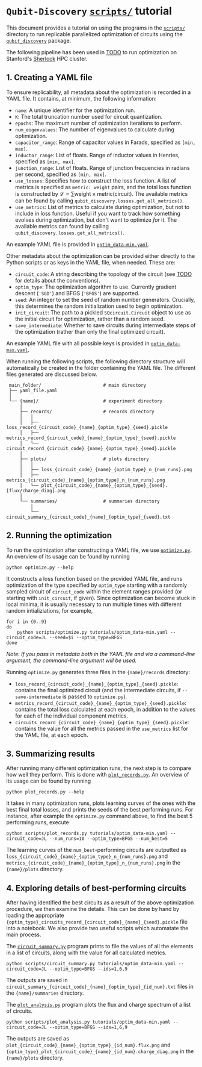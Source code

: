 # `Qubit-Discovery` [`scripts/`](../scripts/) tutorial

This document provides a tutorial on using the programs in the [`scripts/`](../scripts/) directory to run replicable parallelized optimization of circuits using the [`qubit_discovery`](../qubit_discovery) package.

The following pipeline has been used in [TODO]() to run optimization on Stanford's [Sherlock](https://www.sherlock.stanford.edu/) HPC cluster.

## 1. Creating a YAML file

To ensure replicability, all metadata about the optimization is recorded in a YAML file. It contains, at minimum, the following information:
- `name`: A unique identifier for the optimization run.
- `K`: The total truncation number used for circuit quantization.
- `epochs`: The maximum number of optimization iterations to perform.
- `num_eigenvalues`: The number of eigenvalues to calculate during optimization.
- `capacitor_range`: Range of capacitor values in Farads, specified as `[min, max]`.
- `inductor_range`: List of floats. Range of inductor values in Henries, specified as `[min, max]`.
- `junction_range`: List of floats. Range of junction frequencies in radians per second, specified as `[min, max]`.
- `use_losses`: Specifies how to construct the loss function. A list of metrics is specified as `metric: weight` pairs, and the total loss function is constructed by $\mathcal{L} = \sum \text{weight} \times \text{metric}(\text{circuit})$. The available metrics can be found by calling `qubit_discovery.losses.get_all_metrics()`. 
- `use_metrics`: List of metrics to calculate during optimization, but not to include in loss function. Useful if you want to track how something evolves during optimization, but don't want to optimize _for_ it. The available metrics can found by calling `qubit_discovery.losses.get_all_metrics()`.

An example YAML file is provided in [`optim_data-min.yaml`](optim_data-min.yaml). 

Other metadata about the optimization can be provided either directly to the Python scripts or as keys in the YAML file, when needed. These are:
- `circuit_code`: A string describing the topology of the circuit (see [TODO]() for details about the conventions).
- `optim_type`: The optimization algorithm to use. Currently gradient descent (`'SGD'`) and BFGS (`'BFGS'`) are supported.
- `seed`: An integer to set the seed of random number generators. Crucially, this determines the random initialization used to begin optimization.
- `init_circuit`: The path to a pickled `SQcircuit.Circuit` object to use as the initial circuit for optimization, rather than a random seed.
- `save_intermediate`: Whether to save circuits during intermediate steps of the optimization (rather than only the final optimized circuit).

An example YAML file with all possible keys is provided in [`optim_data-max.yaml`](optim_data-max.yaml).

When running the following scripts, the following directory structure will automatically be created in the folder containing the YAML file. The different files generated are discussed below.
```
 main_folder/                       # main directory
 ├── yaml_file.yaml
 │
 └── {name}/                        # experiment directory
     │
     ├── records/                   # records directory
     │   │
     │   ├── loss_record_{circuit_code}_{name}_{optim_type}_{seed}.pickle
     │   ├── metrics_record_{circuit_code}_{name}_{optim_type}_{seed}.pickle
     │   └── circuit_record_{circuit_code}_{name}_{optim_type}_{seed}.pickle
     │
     ├── plots/                     # plots directory
     │   │
     │   ├── loss_{circuit_code}_{name}_{optim_type}_n_{num_runs}.png
     │   ├── metrics_{circuit_code}_{name}_{optim_type}_n_{num_runs}.png
     |   └── plot_{circuit_code}_{name}_{optim_type}_{seed}.[flux/charge_diag].png
     │
     └── summaries/                 # summaries directory
         │
         └── circuit_summary_{circuit_code}_{name}_{optim_type}_{seed}.txt

```

## 2. Running the optimization

To run the optimization after constructing a YAML file, we use [`optimize.py`](../scripts/optimize.py). An overview of its usage can be found by running
```
python optimize.py --help
```

It constructs a loss function based on the provided YAML file, and runs optimization of the type specified by `optim_type` starting with a randomly sampled circuit of `circuit_code` within the element ranges provided (or starting with `init_circuit`, if given). Since optimization can become stuck in local minima, it is usually necessary to run multiple times with different random intializiations, for example,
```
for i in {0..9}
do
    python scripts/optimize.py tutorials/optim_data-min.yaml --circuit_code=JL --seed=$i --optim_type=BFGS
done
```

_Note: If you pass in metadata both in the YAML file and via a command-line argument, the command-line argument will be used._

Running `optimize.py` generates three files in the `{name}/records` directory:
- `loss_record_{circuit_code}_{name}_{optim_type}_{seed}.pickle`: contains the final optimized circuit (and the intermediate circuits, if `--save-intermediate` is passed to `optimize.py`).
- `metrics_record_{circuit_code}_{name}_{optim_type}_{seed}.pickle`: contains the total loss calculated at each epoch, in addition to the values for each of the individual component metrics.
- `circuits_record_{circuit_code}_{name}_{optim_type}_{seed}.pickle`: contains the value for all the metrics passed in the `use_metrics` list for the YAML file, at each epoch.

## 3. Summarizing results

After running many different optimization runs, the next step is to compare how well they perform. This is done with [`plot_records.py`](../scripts/plot_records.py). An overview of its usage can be found by running
```
python plot_records.py --help
```

It takes in many optimization runs, plots learning curves of the ones with the best final total losses, and prints the seeds of the best performing runs. For instance, after example the `optimize.py` command above, to find the best 5 performing runs, execute 
```
python scripts/plot_records.py tutorials/optim_data-min.yaml --circuit_code=JL --num_runs=10 --optim_type=BFGS --num_best=5
```
The learning curves of the `num_best`-performing circuits are outputted as `loss_{circuit_code}_{name}_{optim_type}_n_{num_runs}.png` and `metrics_{circuit_code}_{name}_{optim_type}_n_{num_runs}.png` in the `{name}/plots` directory.

## 4. Exploring details of best-performing circuits

After having identified the best circuits as a result of the above optimization procedure, we then examine the details. This can be done by hand by loading the appropriate `{optim_type}_circuits_record_{circuit_code}_{name}_{seed}.pickle` file into a notebook. We also provide two useful scripts which automatate the main process.

The [`circuit_summary.py`](../scripts/circuit_summary.py) program prints to file the values of all the elements in a list of circuits, along with the value for all calculated metrics.
```
python scripts/circuit_summary.py tutorials/optim_data-min.yaml --circuit_code=JL --optim_type=BFGS --ids=1,6,9
```
The outputs are saved in `circuit_summary_{circuit_code}_{name}_{optim_type}_{id_num}.txt` files in the `{name}/summaries` directory.


The [`plot_analysis.py`](../scripts/plot_analysis.py) program plots the flux and charge spectrum of a list of circuits.
```
python scripts/plot_analysis.py tutorials/optim_data-min.yaml --circuit_code=JL --optim_type=BFGS --ids=1,6,9
```
The outputs are saved as `plot_{circuit_code}_{name}_{optim_type}_{id_num}.flux.png` and `{optim_type}_plot_{circuit_code}_{name}_{id_num}.charge_diag.png` in the `{name}/plots` directory.
